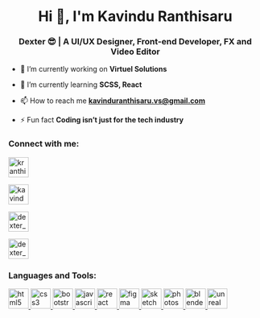 <h1 align="center">Hi 👋, I'm Kavindu Ranthisaru</h1>
<h3 align="center">Dexter 😎 | A UI/UX Designer, Front-end Developer, FX and Video Editor</h3>

- 🔭 I’m currently working on **Virtuel Solutions**

- 🌱 I’m currently learning **SCSS, React**

- 📫 How to reach me **kavinduranthisaru.vs@gmail.com**

- ⚡ Fun fact **Coding isn’t just for the tech industry**

<h3 align="left">Connect with me:</h3>
<p align="left">
  <a href="https://twitter.com/kranthisaru" target="blank"><img align="center" src="https://img.icons8.com/color/48/twitter--v1.png" alt="kranthisaru" height="40" width="40" /></a>
  
  <a href="https://linkedin.com/in/kavinduranthisaru" target="blank"><img align="center" src="https://img.icons8.com/fluency/48/linkedin.png" alt="kavinduranthisaru" height="40" width="40" /></a>
  
  <a href="https://instagram.com/dexter_.kr" target="blank"><img align="center" src="https://img.icons8.com/fluency/48/instagram-new.png" alt="dexter_.kr" height="40" width="40" /></a>
  
  <a href="https://dribbble.com/dexter_kr" target="blank"><img align="center" src="https://img.icons8.com/fluency/48/dribbble.png" alt="dexter_kr" height="40" width="40" /></a>
</p>

<h3 align="left">Languages and Tools:</h3>
<p align="left"> <a href="https://www.w3.org/html/" target="_blank" rel="noreferrer"> <img src="https://img.icons8.com/color/48/html-5--v1.png" alt="html5" width="40" height="40"/> </a> <a href="https://www.w3schools.com/css/" target="_blank" rel="noreferrer"> <img src="https://img.icons8.com/color/48/css3.png" alt="css3" width="40" height="40"/> </a> <a href="https://getbootstrap.com" target="_blank" rel="noreferrer"> <img src="https://img.icons8.com/fluency/48/bootstrap.png" alt="bootstrap" width="40" height="40"/> </a> <a href="https://developer.mozilla.org/en-US/docs/Web/JavaScript" target="_blank" rel="noreferrer"> <img src="https://img.icons8.com/color/48/javascript--v1.png" alt="javascript" width="40" height="40"/> </a> <a href="https://reactjs.org/" target="_blank" rel="noreferrer"> <img src="https://cdn4.iconfinder.com/data/icons/logos-3/600/React.js_logo-512.png" alt="react" width="40" height="40"/> </a> <a href="https://www.figma.com/" target="_blank" rel="noreferrer"> <img src="https://img.icons8.com/color/48/figma--v1.png" alt="figma" width="40" height="40"/> </a> <a href="https://www.sketch.com/" target="_blank" rel="noreferrer"> <img src="https://www.vectorlogo.zone/logos/sketchapp/sketchapp-icon.svg" alt="sketch" width="40" height="40"/> </a> <a href="https://www.adobe.com/products/photoshop.html" target="_blank" rel="noreferrer"> <img src="https://seeklogo.com/images/A/adobe-photoshop-logo-7B88D7B5AA-seeklogo.com.png" alt="photoshop" width="40" height="40"/> </a> <a href="https://www.blender.org/" target="_blank" rel="noreferrer"> <img src="https://upload.wikimedia.org/wikipedia/commons/thumb/0/0c/Blender_logo_no_text.svg/2503px-Blender_logo_no_text.svg.png" alt="blender" width="40"/> </a> <a href="https://unrealengine.com/" target="_blank" rel="noreferrer"> <img src="https://static-00.iconduck.com/assets.00/unreal-engine-icon-512x512-0mwtjk1x.png" alt="unreal" width="40" height="40"/> </a> </p>
